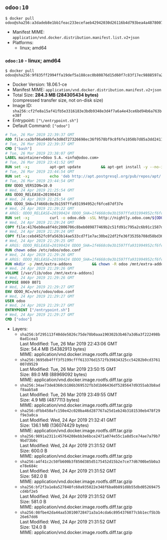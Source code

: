 ## `odoo:10`

```console
$ docker pull odoo@sha256:a3dadeb8e1bb1feac233ecefaeb42942030d26116b4d793bea4a48780073658f
```

-	Manifest MIME: `application/vnd.docker.distribution.manifest.list.v2+json`
-	Platforms:
	-	linux; amd64

### `odoo:10` - linux; amd64

```console
$ docker pull odoo@sha256:9f835ff2994ffa19def5a188cec0b80876d15d60f7c83f17ec9888597a245d8f
```

-	Docker Version: 18.06.1-ce
-	Manifest MIME: `application/vnd.docker.distribution.manifest.v2+json`
-	Total Size: **284.3 MB (284305434 bytes)**  
	(compressed transfer size, not on-disk size)
-	Image ID: `sha256:cf2fe8a15af41fb5e3316183e3bdb9348e3d4f7a6a4e43ce6bd94b6a763be38f`
-	Entrypoint: `["\/entrypoint.sh"]`
-	Default Command: `["odoo"]`

```dockerfile
# Tue, 26 Mar 2019 22:39:37 GMT
ADD file:ca3bf06a040bfe3d0d727326698ec36f9578bf9c8f6fe1050b7d85a3dd241112 in / 
# Tue, 26 Mar 2019 22:39:37 GMT
CMD ["bash"]
# Tue, 26 Mar 2019 23:38:07 GMT
LABEL maintainer=Odoo S.A. <info@odoo.com>
# Tue, 26 Mar 2019 23:41:52 GMT
RUN set -x;         apt-get update         && apt-get install -y --no-install-recommends             ca-certificates             curl             dirmngr             node-less             python-gevent             python-ldap             python-pip             python-qrcode             python-renderpm             python-support             python-vobject             python-watchdog         && curl -o wkhtmltox.deb -sSL https://github.com/wkhtmltopdf/wkhtmltopdf/releases/download/0.12.5/wkhtmltox_0.12.5-1.jessie_amd64.deb         && echo '4d104ff338dc2d2083457b3b1e9baab8ddf14202 wkhtmltox.deb' | sha1sum -c -         && dpkg --force-depends -i wkhtmltox.deb         && apt-get -y install -f --no-install-recommends         && apt-get purge -y --auto-remove -o APT::AutoRemove::RecommendsImportant=false -o APT::AutoRemove::SuggestsImportant=false npm         && rm -rf /var/lib/apt/lists/* wkhtmltox.deb         && pip install psycogreen==1.0
# Tue, 26 Mar 2019 23:44:54 GMT
RUN set -x;         echo 'deb http://apt.postgresql.org/pub/repos/apt/ jessie-pgdg main' > etc/apt/sources.list.d/pgdg.list         && export GNUPGHOME="$(mktemp -d)"         && repokey='B97B0AFCAA1A47F044F244A07FCC7D46ACCC4CF8'         && gpg --batch --keyserver keyserver.ubuntu.com --recv-keys "${repokey}"         && gpg --armor --export "${repokey}" | apt-key add -         && rm -rf "$GNUPGHOME"         && apt-get update          && apt-get install -y postgresql-client         && rm -rf /var/lib/apt/lists/*
# Tue, 26 Mar 2019 23:44:54 GMT
ENV ODOO_VERSION=10.0
# Wed, 24 Apr 2019 21:25:54 GMT
ARG ODOO_RELEASE=20190424
# Wed, 24 Apr 2019 21:25:54 GMT
ARG ODOO_SHA=1f4668c0e3b1597ffa931994952cf6fce87df37e
# Wed, 24 Apr 2019 21:29:22 GMT
# ARGS: ODOO_RELEASE=20190424 ODOO_SHA=1f4668c0e3b1597ffa931994952cf6fce87df37e
RUN set -x;         curl -o odoo.deb -sSL http://nightly.odoo.com/${ODOO_VERSION}/nightly/deb/odoo_${ODOO_VERSION}.${ODOO_RELEASE}_all.deb         && echo "${ODOO_SHA} odoo.deb" | sha1sum -c -         && dpkg --force-depends -i odoo.deb         && apt-get update         && apt-get -y install -f --no-install-recommends         && rm -rf /var/lib/apt/lists/* odoo.deb
# Wed, 24 Apr 2019 21:29:24 GMT
COPY file:4176eb0ea8f4dc2006706c8beb089877469b2c51fd91c795a2c6b91c1587dff1 in / 
# Wed, 24 Apr 2019 21:29:24 GMT
COPY file:cebd452fc0fa563b14ae533cd7f1e7ac30be22df2fe36f3535b708d58bd3601d in /etc/odoo/ 
# Wed, 24 Apr 2019 21:29:25 GMT
# ARGS: ODOO_RELEASE=20190424 ODOO_SHA=1f4668c0e3b1597ffa931994952cf6fce87df37e
RUN chown odoo /etc/odoo/odoo.conf
# Wed, 24 Apr 2019 21:29:26 GMT
# ARGS: ODOO_RELEASE=20190424 ODOO_SHA=1f4668c0e3b1597ffa931994952cf6fce87df37e
RUN mkdir -p /mnt/extra-addons         && chown -R odoo /mnt/extra-addons
# Wed, 24 Apr 2019 21:29:26 GMT
VOLUME [/var/lib/odoo /mnt/extra-addons]
# Wed, 24 Apr 2019 21:29:26 GMT
EXPOSE 8069 8071
# Wed, 24 Apr 2019 21:29:27 GMT
ENV ODOO_RC=/etc/odoo/odoo.conf
# Wed, 24 Apr 2019 21:29:27 GMT
USER odoo
# Wed, 24 Apr 2019 21:29:27 GMT
ENTRYPOINT ["/entrypoint.sh"]
# Wed, 24 Apr 2019 21:29:27 GMT
CMD ["odoo"]
```

-	Layers:
	-	`sha256:bf295113f40dde5826c75de78b0aaa190302b3b467a3d6a3f222498b0ad1cea3`  
		Last Modified: Tue, 26 Mar 2019 22:43:06 GMT  
		Size: 54.4 MB (54382913 bytes)  
		MIME: application/vnd.docker.image.rootfs.diff.tar.gzip
	-	`sha256:3695db4fff3f5199cfff613376d1572fb39834325cc54282b0cd3761007d9529`  
		Last Modified: Tue, 26 Mar 2019 23:50:15 GMT  
		Size: 89.0 MB (88969092 bytes)  
		MIME: application/vnd.docker.image.rootfs.diff.tar.gzip
	-	`sha256:34ae73de8360cb186b369532fb3d1b06436df5285647d9355ab3b8adf8aab5a8`  
		Last Modified: Tue, 26 Mar 2019 23:49:55 GMT  
		Size: 4.9 MB (4877113 bytes)  
		MIME: application/vnd.docker.image.rootfs.diff.tar.gzip
	-	`sha256:dfbb450afc150e42c020ba46d287767a25d1eb24b3181530eb478f29f9e3a0ca`  
		Last Modified: Wed, 24 Apr 2019 21:32:41 GMT  
		Size: 136.1 MB (136074429 bytes)  
		MIME: application/vnd.docker.image.rootfs.diff.tar.gzip
	-	`sha256:9891a2311c45764208ebb3e6bce2471a074e55c1a8d5ce74ae7a79b79bd73b0c`  
		Last Modified: Wed, 24 Apr 2019 21:31:52 GMT  
		Size: 600.0 B  
		MIME: application/vnd.docker.image.rootfs.diff.tar.gzip
	-	`sha256:a4f41c2c50fb600b3f850d385d5175452d15b2e7ce77d6700be5b0a3e78e684c`  
		Last Modified: Wed, 24 Apr 2019 21:31:52 GMT  
		Size: 582.0 B  
		MIME: application/vnd.docker.image.rootfs.diff.tar.gzip
	-	`sha256:bf2f3a1e8a527848fc60a935022e348f6ba0b891d8b55dbd05269475cd4bf2e5`  
		Last Modified: Wed, 24 Apr 2019 21:31:52 GMT  
		Size: 581.0 B  
		MIME: application/vnd.docker.image.rootfs.diff.tar.gzip
	-	`sha256:08fbe42da44aa530100728471a3a14cda6c8954376077cbb1ecf5b3b26e67dd6`  
		Last Modified: Wed, 24 Apr 2019 21:31:52 GMT  
		Size: 124.0 B  
		MIME: application/vnd.docker.image.rootfs.diff.tar.gzip
